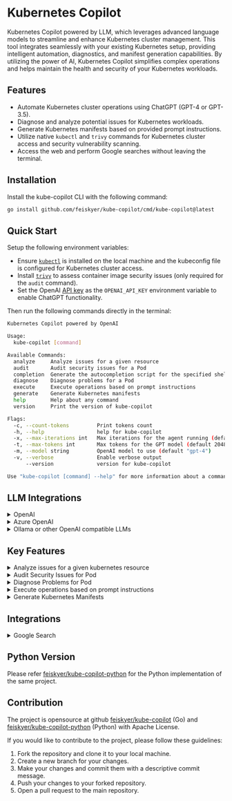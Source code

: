 # Kubernetes Copilot

Kubernetes Copilot powered by LLM, which leverages advanced language models to streamline and enhance Kubernetes cluster management. This tool integrates seamlessly with your existing Kubernetes setup, providing intelligent automation, diagnostics, and manifest generation capabilities. By utilizing the power of AI, Kubernetes Copilot simplifies complex operations and helps maintain the health and security of your Kubernetes workloads.

## Features

- Automate Kubernetes cluster operations using ChatGPT (GPT-4 or GPT-3.5).
- Diagnose and analyze potential issues for Kubernetes workloads.
- Generate Kubernetes manifests based on provided prompt instructions.
- Utilize native `kubectl` and `trivy` commands for Kubernetes cluster access and security vulnerability scanning.
- Access the web and perform Google searches without leaving the terminal.

## Installation

Install the kube-copilot CLI with the following command:

```sh
go install github.com/feiskyer/kube-copilot/cmd/kube-copilot@latest
```

## Quick Start

Setup the following environment variables:

- Ensure [`kubectl`](https://kubernetes.io/docs/tasks/tools/install-kubectl-linux/) is installed on the local machine and the kubeconfig file is configured for Kubernetes cluster access.
- Install [`trivy`](https://github.com/aquasecurity/trivy) to assess container image security issues (only required for the `audit` command).
- Set the OpenAI [API key](https://platform.openai.com/account/api-keys) as the `OPENAI_API_KEY` environment variable to enable ChatGPT functionality.

Then run the following commands directly in the terminal:

```sh
Kubernetes Copilot powered by OpenAI

Usage:
  kube-copilot [command]

Available Commands:
  analyze     Analyze issues for a given resource
  audit       Audit security issues for a Pod
  completion  Generate the autocompletion script for the specified shell
  diagnose    Diagnose problems for a Pod
  execute     Execute operations based on prompt instructions
  generate    Generate Kubernetes manifests
  help        Help about any command
  version     Print the version of kube-copilot

Flags:
  -c, --count-tokens         Print tokens count
  -h, --help                 help for kube-copilot
  -x, --max-iterations int   Max iterations for the agent running (default 10)
  -t, --max-tokens int       Max tokens for the GPT model (default 2048)
  -m, --model string         OpenAI model to use (default "gpt-4")
  -v, --verbose              Enable verbose output
      --version              version for kube-copilot

Use "kube-copilot [command] --help" for more information about a command.
```

## LLM Integrations

<details>
<summary>OpenAI</summary>

Set the OpenAI [API key](https://platform.openai.com/account/api-keys) as the `OPENAI_API_KEY` environment variable to enable OpenAI functionality.
</details>

<details>

<summary>Azure OpenAI</summary>

For [Azure OpenAI service](https://learn.microsoft.com/en-us/azure/cognitive-services/openai/quickstart?tabs=command-line&pivots=rest-api#retrieve-key-and-endpoint), set the following environment variables:

- `AZURE_OPENAI_API_KEY=<your-api-key>`
- `AZURE_OPENAI_API_BASE=https://<replace-this>.openai.azure.com/`
- `AZURE_OPENAI_API_VERSION=2025-02-01-preview`

</details>

<details>
<summary>Ollama or other OpenAI compatible LLMs</summary>

For Ollama or other OpenAI compatible LLMs, set the following environment variables:

- `OPENAI_API_KEY=<your-api-key>`
- `OPENAI_API_BASE='http://localhost:11434/v1'` (or your own base URL)
</details>

## Key Features

<details>
<summary>Analyze issues for a given kubernetes resource</summary>

`kube-copilot analyze [--resource pod] --name <resource-name> [--namespace <namespace>]` will analyze potential issues for the given resource object:

```sh
Analyze issues for a given resource

Usage:
  kube-copilot analyze [flags]

Flags:
  -h, --help               help for analyze
      --name string        Resource name
  -n, --namespace string   Resource namespace (default "default")
  -r, --resource string    Resource type (default "pod")

Global Flags:
  -c, --count-tokens         Print tokens count
  -x, --max-iterations int   Max iterations for the agent running (default 10)
  -t, --max-tokens int       Max tokens for the GPT model (default 2048)
  -m, --model string         OpenAI model to use (default "gpt-4o")
  -v, --verbose              Enable verbose output
```
</details>

<details>
<summary>Audit Security Issues for Pod</summary>

`kube-copilot audit --name <pod-name> [--namespace <namespace>]` will audit security issues for a Pod:

```sh
Audit security issues for a Pod

Usage:
  kube-copilot audit [flags]

Flags:
  -h, --help               help for audit
      --name string        Pod name
  -n, --namespace string   Pod namespace (default "default")

Global Flags:
  -c, --count-tokens         Print tokens count
  -x, --max-iterations int   Max iterations for the agent running (default 10)
  -t, --max-tokens int       Max tokens for the GPT model (default 2048)
  -m, --model string         OpenAI model to use (default "gpt-4o")
  -v, --verbose              Enable verbose output
```
</details>


<details>
<summary>Diagnose Problems for Pod</summary>

`kube-copilot diagnose --name <pod-name> [--namespace <namespace>]` will diagnose problems for a Pod:

```sh
Diagnose problems for a Pod

Usage:
  kube-copilot diagnose [flags]

Flags:
  -h, --help               help for diagnose
      --name string        Pod name
  -n, --namespace string   Pod namespace (default "default")

Global Flags:
  -c, --count-tokens         Print tokens count
  -x, --max-iterations int   Max iterations for the agent running (default 10)
  -t, --max-tokens int       Max tokens for the GPT model (default 2048)
  -m, --model string         OpenAI model to use (default "gpt-4o")
  -v, --verbose              Enable verbose output
```
</details>

<details>
<summary>Execute operations based on prompt instructions</summary>

`kube-copilot execute --instructions <instructions>` will execute operations based on prompt instructions.
It could also be used to ask any questions.

```sh
Execute operations based on prompt instructions

Usage:
  kube-copilot execute [flags]

Flags:
  -h, --help                  help for execute
      --instructions string   instructions to execute

Global Flags:
  -c, --count-tokens         Print tokens count
  -x, --max-iterations int   Max iterations for the agent running (default 10)
  -t, --max-tokens int       Max tokens for the GPT model (default 2048)
  -m, --model string         OpenAI model to use (default "gpt-4o")
  -v, --verbose              Enable verbose output
```
</details>

<details>
<summary>Generate Kubernetes Manifests</summary>

Use the `kube-copilot generate --prompt <prompt>` command to create Kubernetes manifests based on
the provided prompt instructions. After generating the manifests, you will be
prompted to confirm whether you want to apply them.

```sh
Generate Kubernetes manifests

Usage:
  kube-copilot generate [flags]

Flags:
  -h, --help            help for generate
  -p, --prompt string   Prompts to generate Kubernetes manifests

Global Flags:
  -c, --count-tokens         Print tokens count
  -x, --max-iterations int   Max iterations for the agent running (default 10)
  -t, --max-tokens int       Max tokens for the GPT model (default 2048)
  -m, --model string         OpenAI model to use (default "gpt-4o")
  -v, --verbose              Enable verbose output
```
</details>

## Integrations

<details>
<summary>Google Search</summary>

Large language models are trained with outdated data, and hence may lack the most current information or miss out on recent developments. This is where Google Search becomes an optional tool. By integrating real-time search capabilities, LLMs can access the latest data, ensuring that responses are not only accurate but also up-to-date.

To enable it, set `GOOGLE_API_KEY` and `GOOGLE_CSE_ID` (obtain API key from [Google Cloud](https://cloud.google.com/docs/authentication/api-keys?visit_id=638154888929258210-4085587461) and CSE ID from [Google CSE](http://www.google.com/cse/)).
</details>

## Python Version

Please refer [feiskyer/kube-copilot-python](https://github.com/feiskyer/kube-copilot-python) for the Python implementation of the same project.

## Contribution

The project is opensource at github [feiskyer/kube-copilot](https://github.com/feiskyer/kube-copilot) (Go) and [feiskyer/kube-copilot-python](https://github.com/feiskyer/kube-copilot-python) (Python) with Apache License.

If you would like to contribute to the project, please follow these guidelines:

1. Fork the repository and clone it to your local machine.
2. Create a new branch for your changes.
3. Make your changes and commit them with a descriptive commit message.
4. Push your changes to your forked repository.
5. Open a pull request to the main repository.
